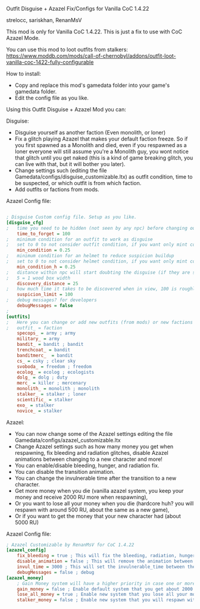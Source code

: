 Outfit Disguise + Azazel Fix/Configs for Vanilla CoC 1.4.22

strelocc, sariskhan, RenanMsV

This mod is only for Vanilla CoC 1.4.22.
This is just a fix to use with CoC Azazel Mode.

You can use this mod to loot outfits from stalkers: https://www.moddb.com/mods/call-of-chernobyl/addons/outfit-loot-vanilla-coc-1422-fully-configurable

How to install:

* Copy and replace this mod's gamedata folder into your game's gamedata folder.
* Edit the config file as you like.

Using this Outfit Disguise + Azazel Mod you can:

Disguise:

* Disguise yourself as another faction (Even monolith, or loner)
* Fix a glitch playing Azazel that makes your default faction freeze. So if you first spawned as a Monolith and died, even if you respawned as a loner everyone will still assume you're a Monolith guy, you wont notice that glitch until you get naked (this is a kind of game breaking glitch, you can live with that, but it will bother you later).
* Change settings such (editing the file Gamedata/configs/disguise_customizable.ltx) as outfit condition, time to be suspected, or which outfit is from which faction.
* Add outfits or factions from mods.

Azazel Config file:

```ini

; Disguise Custom config file. Setup as you like.
[disguise_cfg]
;	time you need to be hidden (not seen by any npc) before changing outfit to make the disguise effective, 100 means roughly 10 seconds
	time_to_forget = 100
;	minimum condition for an outfit to work as disguise
;	set to 0 to not consider outfit condition, if you want only mint condition outfits to work set to 0.99 and not 1 because condition can never be exactly 1
	min_condition = 0.25
;	minimum condition for an helmet to reduce suspicion buildup
;	set to 0 to not consider helmet condition, if you want only mint condition helmets to work set to 0.99 and not 1 because condition can never be exactly 1
	min_condition_h = 0.25
;	distance within npc will start doubting the disguise (if they are seeing you)
;	5 = 1 wood box width
	discovery_distance = 25
;	how much time it takes to be discovered when in view, 100 is roughly 1 minute with uncovered face
	suspicion_limit = 100
;	debug messages? for developers
	debugMessages = false
;
[outfits]
;	Here you can change or add new outfits (from mods) or new factions (from mods) to the disguise system.
;	outfit_ = faction
	specops_ = army ; army
	military_ = army
	bandit_ = bandit ; bandit
	trenchcoat_ = bandit
	banditmerc_	 = bandit
	cs_ = csky ; clear sky
	svoboda_ = freedom ; freedom
	ecolog_ = ecolog ; ecologists
	dolg_ = dolg ; duty
	merc_ = killer ; mercenary
	monolith_ = monolith ; monolith
	stalker_ = stalker ; loner
	scientific_ = stalker
	exo_ = stalker
	novice_ = stalker

```

Azazel:

*  You can now change some of the Azazel settings editing the file Gamedata/configs/azazel_customizable.ltx
*  Change Azazel settings such as how many money you get when respawning, fix bleeding and radiation glitches, disable Azazel animations between changing to a new character and more!
*  You can enable/disable bleeding, hunger, and radiation fix.
*  You can disable the transition animation.
*  You can change the invulnerable time after the transition to a new character.
*  Get more money when you die (vanilla azazel system, you keep your money and receive 2000 RU more when respawning),
*  Or you want to lose all your money when you die (hardcore huh? you will respawn with around 500 RU, about the same as a new game),
*  Or if you want to get the money that your new character had (about 5000 RU)


Azazel Config file:

```ini
; Azazel Customizable by RenanMsV for CoC 1.4.22
[azazel_config]
	fix_bleeding = true ; This will fix the bleeding, radiation, hunger glitch from default Azazel
	disable_animation = false ; This will remove the animation between the transition to a new person. Instant transition.
	invul_time = 3000 ; This will set the invulnerable_time between the transition to a new person. (so you dont get shot again instantly)
	debugMessages = false ; debug
[azazel_money]
	; Gain Money system will have a higher priority in case one or more are enabled at the same time.
	gain_money = false ; Enable default system that you get about 2000 RU when you die.
	lose_all_money = true ; Enable new system that you lose all your money when you die and respawn with about 500 RU (as a new game does). You cant get the money back
	stalker_money = false ; Enable new system that you will respawn with the NPC's money.
```
